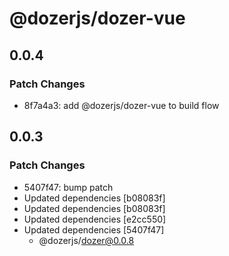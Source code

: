 # @dozerjs/dozer-vue

## 0.0.4

### Patch Changes

- 8f7a4a3: add @dozerjs/dozer-vue to build flow

## 0.0.3

### Patch Changes

- 5407f47: bump patch
- Updated dependencies [b08083f]
- Updated dependencies [b08083f]
- Updated dependencies [e2cc550]
- Updated dependencies [5407f47]
  - @dozerjs/dozer@0.0.8
